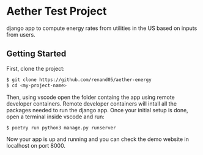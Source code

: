 # Aether Test Project

django app to compute energy rates from utilities in the US based on inputs from users.

## Getting Started

First, clone the project:

```bash
$ git clone https://github.com/renand05/aether-energy
$ cd <my-project-name>
```

Then, using vscode open the folder containg the app using remote developer containers. Remote developer containers will intall all the packages needed to run the django app. Once your initial setup is done, open a terminal inside vscode and run:

```bash
$ poetry run python3 manage.py runserver
```

Now your app is up and running and you can check the demo website in localhost on port 8000.
